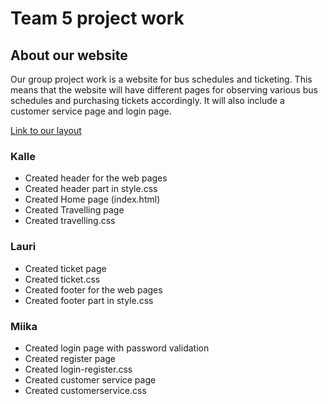 # Team 5 project work
 
## About our website

Our group project work is a website for bus schedules and ticketing. This means that the website will have different pages for observing various bus schedules and purchasing tickets accordingly. It will also include a customer service page and login page.

[Link to our layout](http://figma.com)

### Kalle
- Created header for the web pages 
- Created header part in style.css
- Created Home page (index.html)
- Created Travelling page
- Created travelling.css 


### Lauri
- Created ticket page
- Created ticket.css
- Created footer for the web pages
- Created footer part in style.css

### Miika
- Created login page with password validation
- Created register page
- Created login-register.css
- Created customer service page
- Created customerservice.css